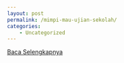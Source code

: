 ```yaml
---
layout: post
permalink: /mimpi-mau-ujian-sekolah/
categories:
    - Uncategorized
---
```


[Baca Selengkapnya](/02)